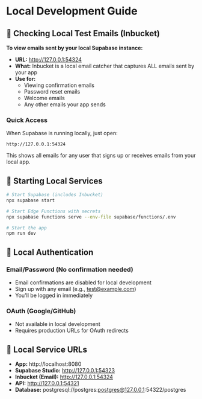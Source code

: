 # Local Development Guide

## 📧 Checking Local Test Emails (Inbucket)

**To view emails sent by your local Supabase instance:**
- **URL:** http://127.0.0.1:54324
- **What:** Inbucket is a local email catcher that captures ALL emails sent by your app
- **Use for:** 
  - Viewing confirmation emails
  - Password reset emails
  - Welcome emails
  - Any other emails your app sends

### Quick Access
When Supabase is running locally, just open:
```
http://127.0.0.1:54324
```

This shows all emails for any user that signs up or receives emails from your local app.

## 🚀 Starting Local Services

```bash
# Start Supabase (includes Inbucket)
npx supabase start

# Start Edge Functions with secrets
npx supabase functions serve --env-file supabase/functions/.env

# Start the app
npm run dev
```

## 🔑 Local Authentication

### Email/Password (No confirmation needed)
- Email confirmations are disabled for local development
- Sign up with any email (e.g., test@example.com)
- You'll be logged in immediately

### OAuth (Google/GitHub)
- Not available in local development
- Requires production URLs for OAuth redirects

## 📍 Local Service URLs

- **App:** http://localhost:8080
- **Supabase Studio:** http://127.0.0.1:54323
- **Inbucket (Email):** http://127.0.0.1:54324
- **API:** http://127.0.0.1:54321
- **Database:** postgresql://postgres:postgres@127.0.0.1:54322/postgres